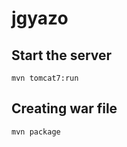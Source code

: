 jgyazo
======

Start the server
----------------

    mvn tomcat7:run

Creating war file
-----------------

    mvn package

